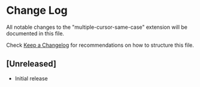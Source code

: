 # Change Log

All notable changes to the "multiple-cursor-same-case" extension will be documented in this file.

Check [Keep a Changelog](http://keepachangelog.com/) for recommendations on how to structure this file.

## [Unreleased]

- Initial release